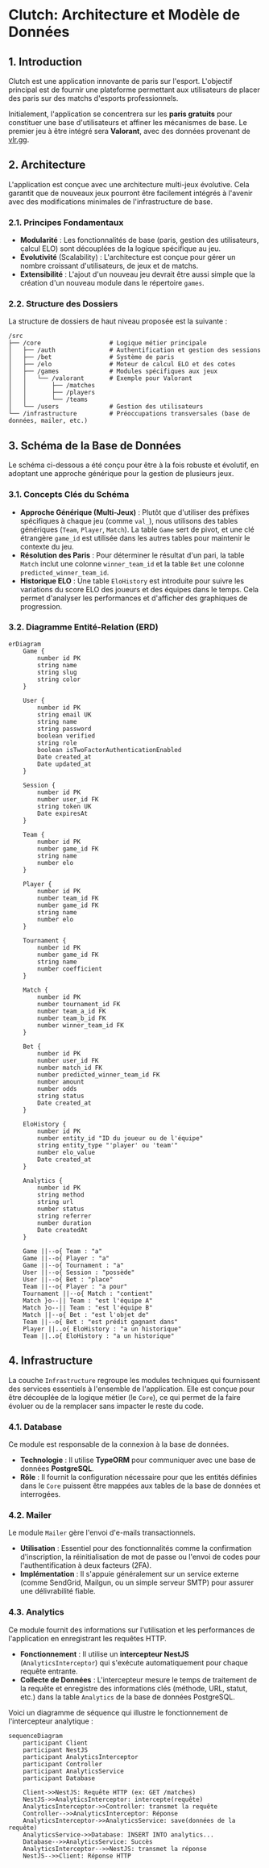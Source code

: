 # Clutch: Architecture et Modèle de Données

## 1. Introduction

Clutch est une application innovante de paris sur l'esport. L'objectif principal est de fournir une plateforme permettant aux utilisateurs de placer des paris sur des matchs d'esports professionnels.

Initialement, l'application se concentrera sur les **paris gratuits** pour constituer une base d'utilisateurs et affiner les mécanismes de base. Le premier jeu à être intégré sera **Valorant**, avec des données provenant de [vlr.gg](https://www.vlr.gg/).

## 2. Architecture

L'application est conçue avec une architecture multi-jeux évolutive. Cela garantit que de nouveaux jeux pourront être facilement intégrés à l'avenir avec des modifications minimales de l'infrastructure de base.

### 2.1. Principes Fondamentaux

- **Modularité** : Les fonctionnalités de base (paris, gestion des utilisateurs, calcul ELO) sont découplées de la logique spécifique au jeu.
- **Évolutivité** (Scalability) : L'architecture est conçue pour gérer un nombre croissant d'utilisateurs, de jeux et de matchs.
- **Extensibilité** : L'ajout d'un nouveau jeu devrait être aussi simple que la création d'un nouveau module dans le répertoire `games`.

### 2.2. Structure des Dossiers

La structure de dossiers de haut niveau proposée est la suivante :

```
/src
├── /core                   # Logique métier principale
│   ├── /auth               # Authentification et gestion des sessions
│   ├── /bet                # Système de paris
│   ├── /elo                # Moteur de calcul ELO et des cotes
│   ├── /games              # Modules spécifiques aux jeux
│   │   └── /valorant       # Exemple pour Valorant
│   │       ├── /matches
│   │       ├── /players
│   │       └── /teams
│   └── /users              # Gestion des utilisateurs
└── /infrastructure         # Préoccupations transversales (base de données, mailer, etc.)
```

## 3. Schéma de la Base de Données

Le schéma ci-dessous a été conçu pour être à la fois robuste et évolutif, en adoptant une approche générique pour la gestion de plusieurs jeux.

### 3.1. Concepts Clés du Schéma

- **Approche Générique (Multi-Jeux)** : Plutôt que d'utiliser des préfixes spécifiques à chaque jeu (comme `val_`), nous utilisons des tables génériques (`Team`, `Player`, `Match`). La table `Game` sert de pivot, et une clé étrangère `game_id` est utilisée dans les autres tables pour maintenir le contexte du jeu.
- **Résolution des Paris** : Pour déterminer le résultat d'un pari, la table `Match` inclut une colonne `winner_team_id` et la table `Bet` une colonne `predicted_winner_team_id`.
- **Historique ELO** : Une table `EloHistory` est introduite pour suivre les variations du score ELO des joueurs et des équipes dans le temps. Cela permet d'analyser les performances et d'afficher des graphiques de progression.

### 3.2. Diagramme Entité-Relation (ERD)

```mermaid
erDiagram
    Game {
        number id PK
        string name
        string slug
        string color
    }

    User {
        number id PK
        string email UK
        string name
        string password
        boolean verified
        string role
        boolean isTwoFactorAuthenticationEnabled
        Date created_at
        Date updated_at
    }

    Session {
        number id PK
        number user_id FK
        string token UK
        Date expiresAt
    }

    Team {
        number id PK
        number game_id FK
        string name
        number elo
    }

    Player {
        number id PK
        number team_id FK
        number game_id FK
        string name
        number elo
    }

    Tournament {
        number id PK
        number game_id FK
        string name
        number coefficient
    }

    Match {
        number id PK
        number tournament_id FK
        number team_a_id FK
        number team_b_id FK
        number winner_team_id FK
    }

    Bet {
        number id PK
        number user_id FK
        number match_id FK
        number predicted_winner_team_id FK
        number amount
        number odds
        string status
        Date created_at
    }

    EloHistory {
        number id PK
        number entity_id "ID du joueur ou de l'équipe"
        string entity_type "'player' ou 'team'"
        number elo_value
        Date created_at
    }

    Analytics {
        number id PK
        string method
        string url
        number status
        string referrer
        number duration
        Date createdAt
    }

    Game ||--o{ Team : "a"
    Game ||--o{ Player : "a"
    Game ||--o{ Tournament : "a"
    User ||--o{ Session : "possède"
    User ||--o{ Bet : "place"
    Team ||--o{ Player : "a pour"
    Tournament ||--o{ Match : "contient"
    Match }o--|| Team : "est l'équipe A"
    Match }o--|| Team : "est l'équipe B"
    Match ||--o{ Bet : "est l'objet de"
    Team ||--o{ Bet : "est prédit gagnant dans"
    Player ||..o{ EloHistory : "a un historique"
    Team ||..o{ EloHistory : "a un historique"
```

## 4. Infrastructure

La couche `Infrastructure` regroupe les modules techniques qui fournissent des services essentiels à l'ensemble de l'application. Elle est conçue pour être découplée de la logique métier (le `Core`), ce qui permet de la faire évoluer ou de la remplacer sans impacter le reste du code.

### 4.1. Database

Ce module est responsable de la connexion à la base de données.

- **Technologie** : Il utilise **TypeORM** pour communiquer avec une base de données **PostgreSQL**.
- **Rôle** : Il fournit la configuration nécessaire pour que les entités définies dans le `Core` puissent être mappées aux tables de la base de données et interrogées.

### 4.2. Mailer

Le module `Mailer` gère l'envoi d'e-mails transactionnels.

- **Utilisation** : Essentiel pour des fonctionnalités comme la confirmation d'inscription, la réinitialisation de mot de passe ou l'envoi de codes pour l'authentification à deux facteurs (2FA).
- **Implémentation** : Il s'appuie généralement sur un service externe (comme SendGrid, Mailgun, ou un simple serveur SMTP) pour assurer une délivrabilité fiable.

### 4.3. Analytics

Ce module fournit des informations sur l'utilisation et les performances de l'application en enregistrant les requêtes HTTP.

- **Fonctionnement** : Il utilise un **intercepteur NestJS** (`AnalyticsInterceptor`) qui s'exécute automatiquement pour chaque requête entrante.
- **Collecte de Données** : L'intercepteur mesure le temps de traitement de la requête et enregistre des informations clés (méthode, URL, statut, etc.) dans la table `Analytics` de la base de données PostgreSQL.

Voici un diagramme de séquence qui illustre le fonctionnement de l'intercepteur analytique :

```mermaid
sequenceDiagram
    participant Client
    participant NestJS
    participant AnalyticsInterceptor
    participant Controller
    participant AnalyticsService
    participant Database

    Client->>NestJS: Requête HTTP (ex: GET /matches)
    NestJS->>AnalyticsInterceptor: intercepte(requête)
    AnalyticsInterceptor->>Controller: transmet la requête
    Controller-->>AnalyticsInterceptor: Réponse
    AnalyticsInterceptor->>AnalyticsService: save(données de la requête)
    AnalyticsService->>Database: INSERT INTO analytics...
    Database-->>AnalyticsService: Succès
    AnalyticsInterceptor-->>NestJS: transmet la réponse
    NestJS-->>Client: Réponse HTTP
```


